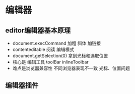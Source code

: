 # 编辑器
## editor编辑器基本原理
- document.execCommand   加粗 斜体 加链接
- contenteditable  阅读 编辑模式
- document.getSelection(0) 拿到光标和选取位置
- 核心是 编辑工具 toolBar inlineToolbar
- 难点是浏览器兼容性 不同浏览器表现不一致 光标、位置问题 

## 编辑器插件


## 

